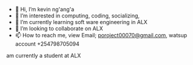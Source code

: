 - 👋 Hi, I’m kevin ng'ang'a
- 👀 I’m interested in computing, coding, socializing, 
- 🌱 I’m currently learning soft ware engineering in ALX
- 💞️ I’m looking to collaborate on ALX
- 📫 How to reach me, view Email; poroject00070@gmail.com, watsup account +254798705094

am currently a student at ALX
